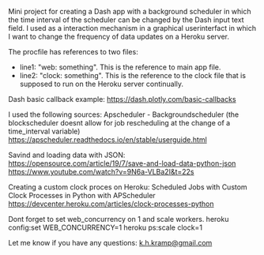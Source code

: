 Mini project for creating a Dash app with a background scheduler in which the time interval of the scheduler can be changed by the Dash input text field. 
I used as a interaction mechanism in a graphical userinterfact in which I want to change the frequency of data updates on a Heroku server.  

The procfile has references to two files: 
- line1: "web: something". This is the reference to main app file. 
- line2: "clock: something". This is the reference to the clock file that is supposed to run on the Heroku server continually.

Dash basic callback example:
https://dash.plotly.com/basic-callbacks

I used the following sources:
Apscheduler - Backgroundscheduler (the blockscheduler doesnt allow for job rescheduling at the change of a time_interval variable)
https://apscheduler.readthedocs.io/en/stable/userguide.html

Savind and loading data with JSON:
https://opensource.com/article/19/7/save-and-load-data-python-json
https://www.youtube.com/watch?v=9N6a-VLBa2I&t=22s

Creating a custom clock proces on Heroku:
Scheduled Jobs with Custom Clock Processes in Python with APScheduler
https://devcenter.heroku.com/articles/clock-processes-python

Dont forget to set web_concurrency on 1 and scale workers. 
heroku config:set WEB_CONCURRENCY=1
heroku ps:scale clock=1

Let me know if you have any questions: k.h.kramp@gmail.com

